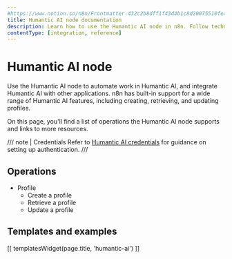 ```yaml
---
#https://www.notion.so/n8n/Frontmatter-432c2b8dff1f43d4b1c8d20075510fe4
title: Humantic AI node documentation
description: Learn how to use the Humantic AI node in n8n. Follow technical documentation to integrate Humantic AI node into your workflows.
contentType: [integration, reference]
---
```


# Humantic AI node

Use the Humantic AI node to automate work in Humantic AI, and integrate Humantic AI with other applications. n8n has built-in support for a wide range of Humantic AI features, including creating, retrieving, and updating profiles. 

On this page, you'll find a list of operations the Humantic AI node supports and links to more resources.

/// note | Credentials
Refer to [Humantic AI credentials](/integrations/builtin/credentials/humanticai/) for guidance on setting up authentication. 
///

## Operations

* Profile
    * Create a profile
    * Retrieve a profile
    * Update a profile

## Templates and examples

<!-- see https://www.notion.so/n8n/Pull-in-templates-for-the-integrations-pages-37c716837b804d30a33b47475f6e3780 -->
[[ templatesWidget(page.title, 'humantic-ai') ]]

